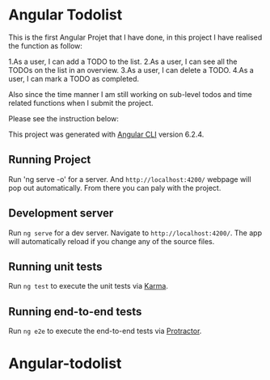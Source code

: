# Angular Todolist

This is the first Angular Projet that I have done, in this project I have realised the function as follow:

1.As a user, I can add a TODO to the list.
2.As a user, I can see all the TODOs on the list in an overview.
3.As a user, I can delete a TODO.
4.As a user, I can mark a TODO as completed.

Also since the time manner I am still working on sub-level todos and time related functions when I submit the project.

Please see the instruction below:

This project was generated with [Angular CLI](https://github.com/angular/angular-cli) version 6.2.4.

## Running Project

Run 'ng serve -o' for a server. And `http://localhost:4200/` webpage will pop out automatically. From there you can paly with the project.

## Development server

Run `ng serve` for a dev server. Navigate to `http://localhost:4200/`. The app will automatically reload if you change any of the source files.

## Running unit tests

Run `ng test` to execute the unit tests via [Karma](https://karma-runner.github.io).

## Running end-to-end tests

Run `ng e2e` to execute the end-to-end tests via [Protractor](http://www.protractortest.org/).

# Angular-todolist
